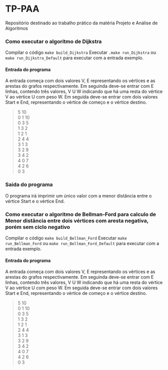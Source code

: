 # TP-PAA
Repositório destinado ao trabalho prático da matéria Projeto e Análise de Algoritmos

### Como executar o algoritmo de Dijkstra
Compilar o código `make build_Dijkstra`
Executar `.make run_Dijkstra` ou  `make run_Dijkstra_Default` para executar com a entrada exemplo. 
#### Entrada do programa
A entrada começa com dois valores V, E representando os vértices e as arestas do grafos respectivamente.
Em seguinda deve-se entrar com E linhas, contendo três valores, V U W indicando que há uma resta do vértice V ao vértice U com peso W.
Em seguida deve-se entrar com dois valores Start e End, representando o vértice de começo e o vértice destino.

>5 10  
>0 1 10  
>0 3 5  
>1 3 2  
>1 2 1  
>2 4 4  
>3 1 3  
>3 2 9  
>3 4 2  
>4 0 7  
>4 2 6  
>0 3  


### Saida do programa
O programa irá imprimir um único valor com a menor distância entre o vértice Start e o vértice End.

### Como executar o algoritmo de Bellman-Ford para calculo de Menor distância entre dois vértices com aresta negativa, porém sem ciclo negativo
Compilar o código `make build_Bellman_Ford`
Executar `make run_Bellman_Ford` ou  `make run_Bellman_Ford_Default` para executar com a entrada exemplo. 
#### Entrada do programa
A entrada começa com dois valores V, E representando os vértices e as arestas do grafos respectivamente.
Em seguinda deve-se entrar com E linhas, contendo três valores, V U W indicando que há uma resta do vértice V ao vértice U com peso W.
Em seguida deve-se entrar com dois valores Start e End, representando o vértice de começo e o vértice destino.

>5 10  
>0 1 10  
>0 3 5  
>1 3 2  
>1 2 1  
>2 4 4  
>3 1 3  
>3 2 9  
>3 4 2  
>4 0 7  
>4 2 6  
>0 3  
